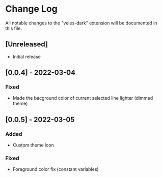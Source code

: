 # Change Log

All notable changes to the "veles-dark" extension will be documented in this file.

## [Unreleased]

- Initial release

## [0.0.4] - 2022-03-04

### Fixed
- Made the bacground color of current selected line lighter (dimmed theme)

## [0.0.5] - 2022-03-05

### Added
- Custom theme icon

### Fixed
- Foreground color fix (constant variables)